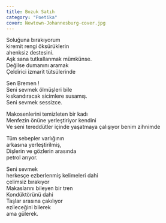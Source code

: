 ```yaml
---
title: Bozuk Satıh
category: "Poetika"
cover: Newtown-Johannesburg-cover.jpg
---
```


Soluğuna bırakıyorum<br/>
kiremit rengi öksürüklerin<br/>
ahenksiz destesini.<br/>
Aşk sana tutkallanmak mümkünse.<br/>
Değilse dumanını aramak<br/>
Çeldirici izmarit tütsülerinde<br/>

Sen Bremen !<br/>
Seni sevmek ölmüşleri bile<br/>
kıskandıracak sicimlere susamış.<br/>
Seni sevmek sessizce.<br/>

Makosenlerini temizleten bir kadı<br/>
Menfezin önüne yerleştiriyor kendini<br/>
Ve seni tereddütler içinde yaşatmaya çalışıyor benim zihnimde<br/>

Tüm sebepler varlığının<br/>
arkasına yerleştirilmiş,<br/>
Dişlerin ve gözlerin arasında<br/>
petrol arıyor.<br/>

Seni sevmek<br/>
herkesçe ezberlenmiş kelimeleri dahi<br/>
çelimsiz bırakıyor<br/>
Makaslarını bileyen bir tren<br/>
Kondüktörünü dahi<br/>
Taşlar arasına çakılıyor<br/>
ezileceğini bilerek<br/>
ama gülerek.<br/>
